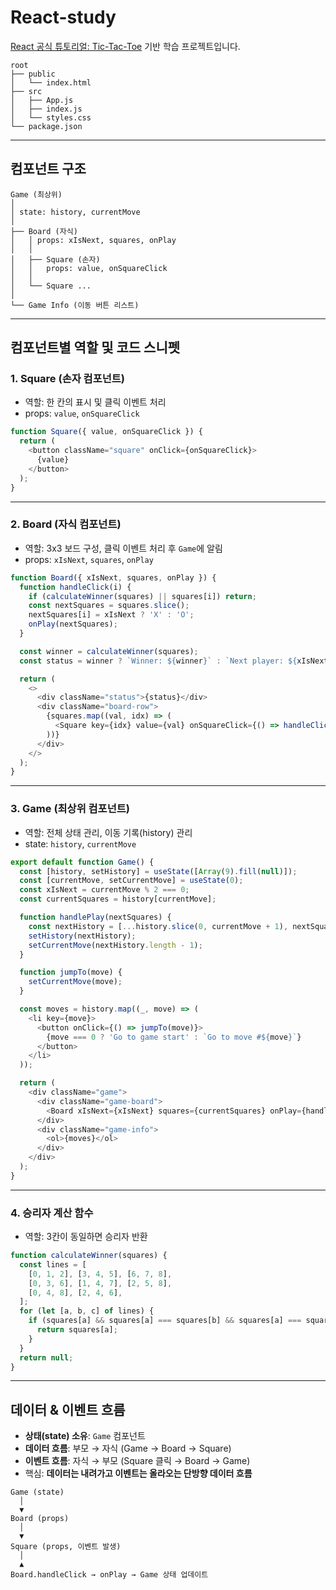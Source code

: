 # React-study

[React 공식 튜토리얼: Tic-Tac-Toe](https://ko.react.dev/learn/tutorial-tic-tac-toe) 기반 학습 프로젝트입니다.

```
root
├── public
│   └── index.html
├── src
│   ├── App.js
│   ├── index.js
│   └── styles.css
└── package.json
```

---

## 컴포넌트 구조

```
Game (최상위)
│
│ state: history, currentMove
│
├── Board (자식)
│   │ props: xIsNext, squares, onPlay
│   │
│   ├── Square (손자)
│   │   props: value, onSquareClick
│   │
│   └── Square ...
│
└── Game Info (이동 버튼 리스트)
```

---

## 컴포넌트별 역할 및 코드 스니펫

### 1. Square (손자 컴포넌트)

* 역할: 한 칸의 표시 및 클릭 이벤트 처리
* props: `value`, `onSquareClick`

```javascript
function Square({ value, onSquareClick }) {
  return (
    <button className="square" onClick={onSquareClick}>
      {value}
    </button>
  );
}
```

---

### 2. Board (자식 컴포넌트)

* 역할: 3x3 보드 구성, 클릭 이벤트 처리 후 `Game`에 알림
* props: `xIsNext`, `squares`, `onPlay`

```javascript
function Board({ xIsNext, squares, onPlay }) {
  function handleClick(i) {
    if (calculateWinner(squares) || squares[i]) return;
    const nextSquares = squares.slice();
    nextSquares[i] = xIsNext ? 'X' : 'O';
    onPlay(nextSquares);
  }

  const winner = calculateWinner(squares);
  const status = winner ? `Winner: ${winner}` : `Next player: ${xIsNext ? 'X' : 'O'}`;

  return (
    <>
      <div className="status">{status}</div>
      <div className="board-row">
        {squares.map((val, idx) => (
          <Square key={idx} value={val} onSquareClick={() => handleClick(idx)} />
        ))}
      </div>
    </>
  );
}
```

---

### 3. Game (최상위 컴포넌트)

* 역할: 전체 상태 관리, 이동 기록(history) 관리
* state: `history`, `currentMove`

```javascript
export default function Game() {
  const [history, setHistory] = useState([Array(9).fill(null)]);
  const [currentMove, setCurrentMove] = useState(0);
  const xIsNext = currentMove % 2 === 0;
  const currentSquares = history[currentMove];

  function handlePlay(nextSquares) {
    const nextHistory = [...history.slice(0, currentMove + 1), nextSquares];
    setHistory(nextHistory);
    setCurrentMove(nextHistory.length - 1);
  }

  function jumpTo(move) {
    setCurrentMove(move);
  }

  const moves = history.map((_, move) => (
    <li key={move}>
      <button onClick={() => jumpTo(move)}>
        {move === 0 ? 'Go to game start' : `Go to move #${move}`}
      </button>
    </li>
  ));

  return (
    <div className="game">
      <div className="game-board">
        <Board xIsNext={xIsNext} squares={currentSquares} onPlay={handlePlay} />
      </div>
      <div className="game-info">
        <ol>{moves}</ol>
      </div>
    </div>
  );
}
```

---

### 4. 승리자 계산 함수

* 역할: 3칸이 동일하면 승리자 반환

```javascript
function calculateWinner(squares) {
  const lines = [
    [0, 1, 2], [3, 4, 5], [6, 7, 8],
    [0, 3, 6], [1, 4, 7], [2, 5, 8],
    [0, 4, 8], [2, 4, 6],
  ];
  for (let [a, b, c] of lines) {
    if (squares[a] && squares[a] === squares[b] && squares[a] === squares[c]) {
      return squares[a];
    }
  }
  return null;
}
```

---

## 데이터 & 이벤트 흐름

* **상태(state) 소유**: `Game` 컴포넌트
* **데이터 흐름**: 부모 → 자식 (Game → Board → Square)
* **이벤트 흐름**: 자식 → 부모 (Square 클릭 → Board → Game)
* 핵심: **데이터는 내려가고 이벤트는 올라오는 단방향 데이터 흐름**

```
Game (state)
  │
  ▼
Board (props)
  │
  ▼
Square (props, 이벤트 발생)
  │
  ▲
Board.handleClick → onPlay → Game 상태 업데이트
```
